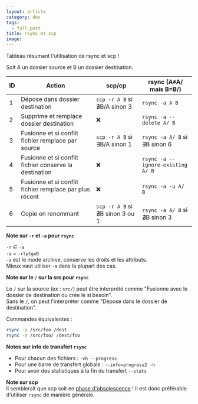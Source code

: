 ```yaml
---
layout: article
category: dev
tags:
  - full_post
title: rsync et scp
image:
---
```

Tableau résumant l'utilisation de rsync et scp !

<!--more-->

Soit A un dossier source et B un dossier destination.

| ID  | Action                                                  | scp/cp                          | rsync (A≠A/  mais B=B/)           |
| --- | ------------------------------------------------------- | ------------------------------- | --------------------------------- |
| 1   | Dépose dans dossier destination                         | `scp -r A B` si ∄B/A sinon 3    | `rsync -a A B`                    |
| 2   | Supprime et remplace dossier destination                | ❌                               | `rsync -a --delete A/ B`          |
| 3   | Fusionne et si conflit fichier remplace par source      | `scp -r A B` si ∃B/A sinon 1    | `rsync -a A/ B` si ∃B sinon 6     |
| 4   | Fusionne et si conflit fichier conserve la destination  | ❌                               | `rsync -a --ignore-existing A/ B` |
| 5   | Fusionne et si conflit fichier remplace par plus récent | ❌                               | `rsync -a -u A/ B`                |
| 6   | Copie en renommant                                      | `scp -r A B` si ∄B sinon 3 ou 1 | `rsync -a A/ B` si ∄B sinon 3     |

**Note sur `-r` et `-a` pour `rsync`**  

`-r` ∈ `-a`  
`-a` = `-rlptgoD`  
`-a` est le mode archive, conserve les droits et les attributs.  
Mieux vaut utiliser `-a` dans la plupart des cas.

**Note sur le `/` sur la src pour `rsync`**  

Le `/` sur la source (ex : `src/`) peut être interprété comme "Fusionne avec le dossier de destination ou crée le si besoin".  
Sans le `/`, on peut l'interpréter comme "Dépose dans le dossier de destination".  

Commandes équivalentes :

```bash
rsync -a /src/foo /dest
rsync -a /src/foo/ /dest/foo
```

**Notes sur info de transfert `rsync`**

- Pour chacun des fichiers : `-vh --progress`
- Pour une barre de transfert globale : `--info=progress2 -h`
- Pour avoir des statistiques à la fin du transfert `--stats`

**Note sur scp**  
Il semblerait que scp soit en [phase d'obsolescence](https://itsfoss.com/deprecated-linux-commands/) ! Il est donc préférable d'utiliser `rsync` de manière générale. 